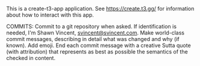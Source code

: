 
This is a create-t3-app application.  See https://create.t3.gg/ for information about how to interact with this app.

COMMITS: Commit to a git repository when asked. If identification is needed, I'm Shawn Vincent, svincent@svincent.com.  Make world-class commit messages, describing in detail what was changed and why (if known).  Add emoji.  End each commit message with a creative Sutta quote (with attribution) that represents as best as possible the semantics of the checked in content.


